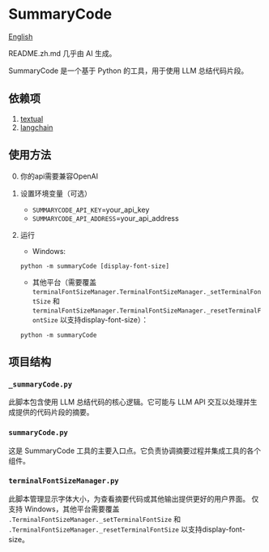 # SummaryCode

[English](README.md)

README.zh.md 几乎由 AI 生成。

SummaryCode 是一个基于 Python 的工具，用于使用 LLM 总结代码片段。

## 依赖项

1. [textual](https://textual.textualize.io/getting_started/)
2. [langchain](https://python.langchain.com/docs/how_to/installation/)

## 使用方法

0. 你的api需要兼容OpenAI

1. 设置环境变量（可选）
   - `SUMMARYCODE_API_KEY`=your_api_key
   - `SUMMARYCODE_API_ADDRESS`=your_api_address

2. 运行
   - Windows:

   ```shell
   python -m summaryCode [display-font-size]
   ```

   - 其他平台（需要覆盖 `terminalFontSizeManager.TerminalFontSizeManager._setTerminalFontSize` 和 `terminalFontSizeManager.TerminalFontSizeManager._resetTerminalFontSize` 以支持display-font-size）：

   ```shell
   python -m summaryCode
   ```

## 项目结构

### `_summaryCode.py`

此脚本包含使用 LLM 总结代码的核心逻辑。它可能与 LLM API 交互以处理并生成提供的代码片段的摘要。

### `summaryCode.py`

这是 SummaryCode 工具的主要入口点。它负责协调摘要过程并集成工具的各个组件。

### `terminalFontSizeManager.py`

此脚本管理显示字体大小，为查看摘要代码或其他输出提供更好的用户界面。
仅支持 Windows，其他平台需要覆盖 `.TerminalFontSizeManager._setTerminalFontSize` 和 `.TerminalFontSizeManager._resetTerminalFontSize` 以支持display-font-size。
